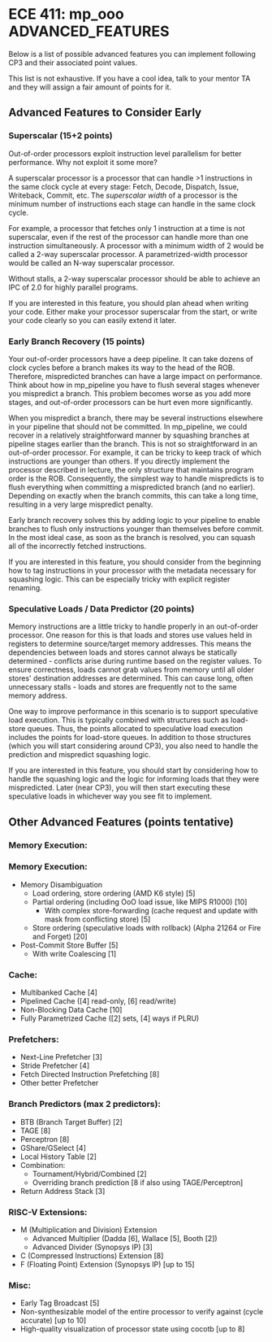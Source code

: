 
# ECE 411: mp_ooo ADVANCED_FEATURES

Below is a list of possible advanced features you can implement following CP3 and their associated point values.

This list is not exhaustive. If you have a cool idea, talk to your mentor TA and they will assign a fair amount of points for it.

## Advanced Features to Consider Early

### Superscalar (15+2 points)

Out-of-order processors exploit instruction level parallelism for better performance. Why not exploit it some more?

A superscalar processor is a processor that can handle >1 instructions in the same clock cycle at every stage: Fetch, Decode, Dispatch, Issue, Writeback, Commit, etc. The *superscalar width* of a processor is the minimum number of instructions each stage can handle in the same clock cycle.

For example, a processor that fetches only 1 instruction at a time is not superscalar, even if the rest of the processor can handle more than one instruction simultaneously. A processor with a minimum width of 2 would be called a 2-way superscalar processor. A parametrized-width processor would be called an N-way superscalar processor.

Without stalls, a 2-way superscalar processor should be able to achieve an IPC of 2.0 for highly parallel programs.

If you are interested in this feature, you should plan ahead when writing your code. Either make your processor superscalar from the start, or write your code clearly so you can easily extend it later.

### Early Branch Recovery (15 points)

Your out-of-order processors have a deep pipeline. It can take dozens of clock cycles before a branch makes its way to the head of the ROB. Therefore,
mispredicted branches can have a large impact on performance. Think about how in mp_pipeline you have to flush several stages whenever you mispredict a branch. This problem becomes worse as you add more stages, and out-of-order processors can be hurt even more significantly. 

When you mispredict a branch, there may be several instructions elsewhere in your pipeline that should not be committed. In mp_pipeline, we could recover in a relatively straightforward manner by squashing branches at pipeline stages earlier than the branch. This is not so straightforward in an out-of-order processor. For example, it can be tricky to keep track of which instructions are younger than others. If you directly implement the processor described in lecture, the only structure that maintains program order is the ROB. Consequently, the simplest way to handle mispredicts is to flush everything when committing a mispredicted branch (and no earlier). Depending on exactly when the branch commits, this can take a long time, resulting in a very large mispredict penalty.

Early branch recovery solves this by adding logic to your pipeline to enable branches to flush only instructions younger than themselves before commit. In the most ideal case, as soon as the branch is resolved, you can squash all of the incorrectly fetched instructions. 

If you are interested in this feature, you should consider from the beginning how to tag instructions in your processor with the metadata necessary for squashing logic. This can be especially tricky with explicit register renaming.

### Speculative Loads / Data Predictor (20 points)

Memory instructions are a little tricky to handle properly in an out-of-order processor. One reason for this is that loads and stores use values held in registers to determine source/target memory addresses. This means the dependencies between loads and stores cannot always be statically determined - conflicts arise during runtime based on the register values. To ensure correctness, loads cannot grab values from memory until all older stores' destination addresses are determined. This can cause long, often unnecessary stalls - loads and stores are frequently not to the same memory address.

One way to improve performance in this scenario is to support speculative load execution. This is typically combined with structures such as load-store queues. Thus, the points allocated to speculative load execution includes the points for load-store queues. In addition to those structures (which you will start considering around CP3), you also need to handle the prediction and mispredict squashing logic. 

If you are interested in this feature, you should start by considering how to handle the squashing logic and the logic for informing loads that they were mispredicted. Later (near CP3), you will then start executing these speculative loads in whichever way you see fit to implement.

## Other Advanced Features (points tentative)

### Memory Execution:

### Memory Execution:

- Memory Disambiguation
  - Load ordering, store ordering (AMD K6 style) [5]
  - Partial ordering (including OoO load issue, like MIPS R1000) [10]
    - With complex store-forwarding (cache request and update with mask from conflicting store) [5]
  - Store ordering (speculative loads with rollback) (Alpha 21264 or Fire and Forget) [20]
- Post-Commit Store Buffer [5]
  - With write Coalescing [1]
### Cache:

- Multibanked Cache [4]
- Pipelined Cache ([4] read-only, [6] read/write)
- Non-Blocking Data Cache [10]
- Fully Parametrized Cache ([2] sets, [4] ways if PLRU)

### Prefetchers:

- Next-Line Prefetcher [3]
- Stride Prefetcher [4]
- Fetch Directed Instruction Prefetching [8]
- Other better Prefetcher

### Branch Predictors (max 2 predictors):

- BTB (Branch Target Buffer) [2]
- TAGE [8]
- Perceptron [8]
- GShare/GSelect [4]
- Local History Table [2]
- Combination:
  - Tournament/Hybrid/Combined [2]
  - Overriding branch prediction [8 if also using TAGE/Perceptron]
- Return Address Stack [3]

### RISC-V Extensions:

- M (Multiplication and Division) Extension
  - Advanced Multiplier (Dadda [6], Wallace [5], Booth [2])
  - Advanced Divider (Synopsys IP) [3]
- C (Compressed Instructions) Extension [8]
- F (Floating Point) Extension (Synopsys IP) [up to 15]

### Misc:

- Early Tag Broadcast [5]
- Non-synthesizable model of the entire processor to verify against (cycle accurate) [up to 10]
- High-quality visualization of processor state using cocotb [up to 8]